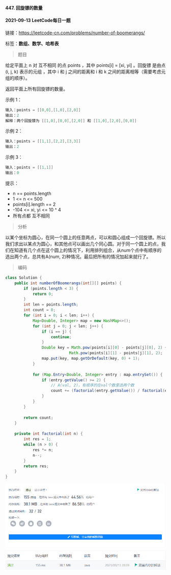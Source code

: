 #### 447. 回旋镖的数量

#### 2021-09-13 LeetCode每日一题

链接：https://leetcode-cn.com/problems/number-of-boomerangs/

标签：**数组、数学、哈希表**

> 题目

给定平面上 n 对 互不相同 的点 points ，其中 points[i] = [xi, yi] 。回旋镖 是由点 (i, j, k) 表示的元组 ，其中 i 和 j 之间的距离和 i 和 k 之间的距离相等（需要考虑元组的顺序）。

返回平面上所有回旋镖的数量。


示例 1：

```java
输入：points = [[0,0],[1,0],[2,0]]
输出：2
解释：两个回旋镖为 [[1,0],[0,0],[2,0]] 和 [[1,0],[2,0],[0,0]]
```

示例 2：

```java
输入：points = [[1,1],[2,2],[3,3]]
输出：2
```

示例 3：

```java
输入：points = [[1,1]]
输出：0
```


提示：

- n == points.length
- 1 <= n <= 500
- points[i].length == 2
- -104 <= xi, yi <= 10 ^ 4
- 所有点都 互不相同

> 分析

以某个坐标为圆心，在同一个圆上的任意两点，可以和圆心组成一个回旋镖。所以我们求出以某点为圆心，和其他点可以画出几个同心圆。对于同一个圆上的点，我们在知道有几个点在这个圆上的情况下，利用排列组合，从num个点中有顺序的选出两个点，总共有A(num, 2)种情况。最后把所有的情况加起来就行了。

> 编码

```java
class Solution {
    public int numberOfBoomerangs(int[][] points) {
        if (points.length < 3) {
            return 0;
        }
        int len = points.length;
        int count = 0;
        for (int i = 0; i < len; i++) {
            Map<Double, Integer> map = new HashMap<>();
            for (int j = 0; j < len; j++) {
                if (i == j) {
                    continue;
                }
                Double key = Math.pow(points[i][0] - points[j][0], 2) + 
                            Math.pow(points[i][1] - points[j][1], 2);
                map.put(key, map.getOrDefault(key, 0) + 1);
            }

            for (Map.Entry<Double, Integer> entry : map.entrySet()) {
                if (entry.getValue() >= 2) {
                    // A(val, 2)，有顺序的在val个数里选两个数
                    count += (factorial(entry.getValue()) / factorial(entry.getValue() - 2));
                }
            }
        }

        return count;
    }

    private int factorial(int n) {
        int res = 1;
        while (n > 0) {
            res *= n;
            n--;
        }
        return res;
    }
}
```

![image-20210913203957998](447.回旋镖的数量.assets/image-20210913203957998.png)